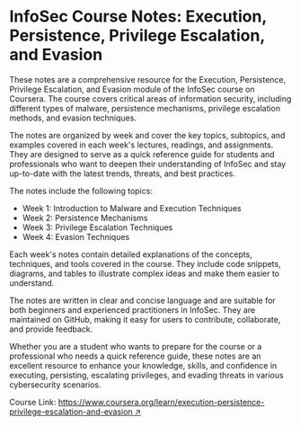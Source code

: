 # InfoSec Course Notes: Execution, Persistence, Privilege Escalation, and Evasion

These notes are a comprehensive resource for the Execution, Persistence, Privilege Escalation, and Evasion module of the InfoSec course on Coursera. The course covers critical areas of information security, including different types of malware, persistence mechanisms, privilege escalation methods, and evasion techniques.

The notes are organized by week and cover the key topics, subtopics, and examples covered in each week's lectures, readings, and assignments. They are designed to serve as a quick reference guide for students and professionals who want to deepen their understanding of InfoSec and stay up-to-date with the latest trends, threats, and best practices.

The notes include the following topics:

- Week 1: Introduction to Malware and Execution Techniques
- Week 2: Persistence Mechanisms
- Week 3: Privilege Escalation Techniques
- Week 4: Evasion Techniques

Each week's notes contain detailed explanations of the concepts, techniques, and tools covered in the course. They include code snippets, diagrams, and tables to illustrate complex ideas and make them easier to understand. 

The notes are written in clear and concise language and are suitable for both beginners and experienced practitioners in InfoSec. They are maintained on GitHub, making it easy for users to contribute, collaborate, and provide feedback.

Whether you are a student who wants to prepare for the course or a professional who needs a quick reference guide, these notes are an excellent resource to enhance your knowledge, skills, and confidence in executing, persisting, escalating privileges, and evading threats in various cybersecurity scenarios.

Course Link: [https://www.coursera.org/learn/execution-persistence-privilege-escalation-and-evasion ↗](https://www.coursera.org/learn/execution-persistence-privilege-escalation-and-evasion)

